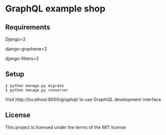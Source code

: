 GraphQL example shop
====================

Requirements
------------

Django>2

django-graphene>2

django-filters>2

Setup
-----

```$ pip install -r requirements.txt
$ python manage.py migrate
$ python manage.py runserver
```

Visit http://localhost:8000/graphql/ to use GraphiQL development interface


License
-------

This project is licensed under the terms of the MIT license
